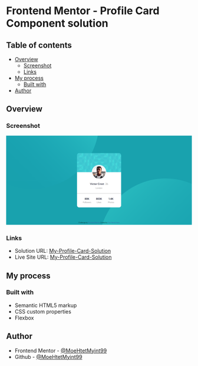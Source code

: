 # Frontend Mentor - Profile Card Component solution

## Table of contents

- [Overview](#overview)
  - [Screenshot](#screenshot)
  - [Links](#links)
- [My process](#my-process)
  - [Built with](#built-with)
- [Author](#author)
<!-- - [What I learned?](#what-i-learned)   -->

## Overview

### Screenshot

![My Screenshot](./images/My%20Profile%20Card%20Component.png)

### Links

- Solution URL: [My-Profile-Card-Solution](https://www.frontendmentor.io/solutions/qr-code-component-solution-FpVU9ltRWE)
- Live Site URL: [My-Profile-Card-Solution](https://moehtetmyint99.github.io/My-First-Frontend-Mentor-Solution/)

## My process

### Built with

- Semantic HTML5 markup
- CSS custom properties
- Flexbox

<!-- ### What I learned? -->

<!-- Will fill later -->

## Author

- Frontend Mentor - [@MoeHtetMyint99](https://www.frontendmentor.io/profile/MoeHtetMyint99)
- Github - [@MoeHtetMyint99](https://github.com/MoeHtetMyint99)

